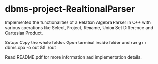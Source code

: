 # dbms-project-RealtionalParser
Implemented the functionalities of a Relation Algebra Parser in C++ with various operations like Select, Project, Rename, Union Set Difference and Cartesian Product.


Setup:
Copy the whole folder. Open terminal inside folder and run
    g++ dbms.cpp -o out && ./out

Read README.pdf for more information and implementation details.
